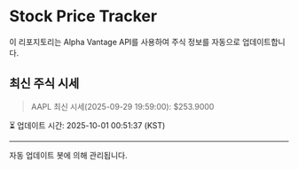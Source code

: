 
# Stock Price Tracker

이 리포지토리는 Alpha Vantage API를 사용하여 주식 정보를 자동으로 업데이트합니다.

## 최신 주식 시세
> AAPL 최신 시세(2025-09-29 19:59:00): $253.9000

⏳ 업데이트 시간: 2025-10-01 00:51:37 (KST)

---
자동 업데이트 봇에 의해 관리됩니다.
